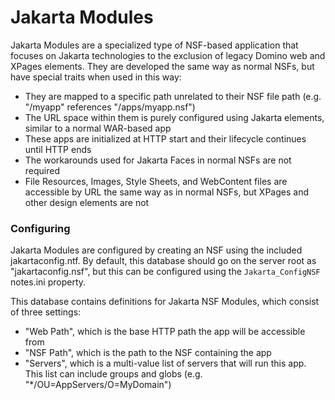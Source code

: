 # Jakarta Modules

Jakarta Modules are a specialized type of NSF-based application that focuses on Jakarta technologies to the exclusion of legacy Domino web and XPages elements. They are developed the same way as normal NSFs, but have special traits when used in this way:

- They are mapped to a specific path unrelated to their NSF file path (e.g. "/myapp" references "/apps/myapp.nsf")
- The URL space within them is purely configured using Jakarta elements, similar to a normal WAR-based app
- These apps are initialized at HTTP start and their lifecycle continues until HTTP ends
- The workarounds used for Jakarta Faces in normal NSFs are not required
- File Resources, Images, Style Sheets, and WebContent files are accessible by URL the same way as in normal NSFs, but XPages and other design elements are not

### Configuring

Jakarta Modules are configured by creating an NSF using the included jakartaconfig.ntf. By default, this database should go on the server root as "jakartaconfig.nsf", but this can be configured using the `Jakarta_ConfigNSF` notes.ini property.

This database contains definitions for Jakarta NSF Modules, which consist of three settings:

- "Web Path", which is the base HTTP path the app will be accessible from
- "NSF Path", which is the path to the NSF containing the app
- "Servers", which is a multi-value list of servers that will run this app. This list can include groups and globs (e.g. "*/OU=AppServers/O=MyDomain")